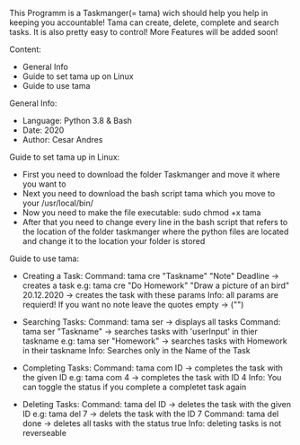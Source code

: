 This Programm is a Taskmanger(= tama) wich should help you help in keeping you accountable!
Tama can create, delete, complete and search tasks. It is also pretty easy to control!
More Features will be added soon!

Content:
- General Info
- Guide to set tama up on Linux
- Guide to use tama

General Info:
- Language: Python 3.8 & Bash
- Date: 2020
- Author: Cesar Andres

Guide to set tama up in Linux:
- First you need to download the folder Taskmanger and move it where you want to
- Next you need to download the bash script tama which you move to your /usr/local/bin/
- Now you need to make the file executable: sudo chmod +x tama
- After that you need to change every line in the bash script that refers to the location of the folder taskmanger where the python files are located and change it to the location your folder is stored

Guide to use tama:
- Creating a Task:
    Command: tama cre "Taskname" "Note" Deadline -> creates a task
    e.g: tama cre "Do Homework" "Draw a picture of an bird" 20.12.2020 -> creates the task with these params
    Info: all params are requierd! If you want no note leave the quotes empty -> ("")
        
- Searching Tasks:
    Command: tama ser -> displays all tasks
    Command: tama ser "Taskname" -> searches tasks with 'userInput' in thier taskname
    e.g: tama ser "Homework" -> searches tasks with Homework in their taskname
    Info: Searches only in the Name of the Task 

- Completing Tasks:
    Command: tama com ID -> completes the task with the given ID
    e.g: tama com 4 -> completes the task with ID 4
    Info: You can toggle the status if you complete a completet task again

- Deleting Tasks:
    Command: tama del ID -> deletes the task with the given ID
    e.g: tama del 7 -> delets the task with the ID 7
    Command: tama del done -> deletes all tasks with the status true
    Info: deleting tasks is not reverseable
 
